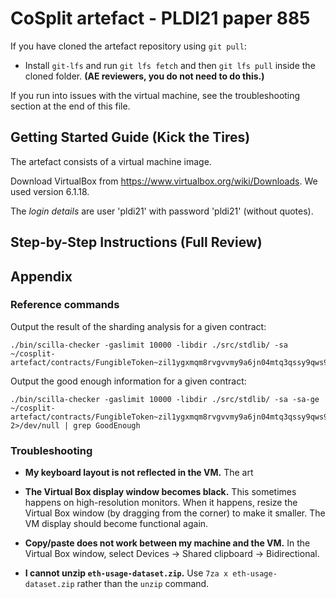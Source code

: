 # CoSplit artefact - PLDI21 paper 885

If you have cloned the artefact repository using `git pull`:
- Install `git-lfs` and run `git lfs fetch` and then `git lfs pull` inside the
  cloned folder. **(AE reviewers, you do not need to do this.)**

If you run into issues with the virtual machine, see the troubleshooting section
at the end of this file.

## Getting Started Guide (Kick the Tires)

The artefact consists of a virtual machine image.

Download VirtualBox from https://www.virtualbox.org/wiki/Downloads. We used
version 6.1.18.

The *login details* are user 'pldi21' with password 'pldi21' (without quotes).

## Step-by-Step Instructions (Full Review)


## Appendix

### Reference commands

Output the result of the sharding analysis for a given contract:

```
./bin/scilla-checker -gaslimit 10000 -libdir ./src/stdlib/ -sa  ~/cosplit-artefact/contracts/FungibleToken~zil1ygxmqm8rvgvvmy9a6jn04mtq3qssy9qws92lqr.scilla
```

Output the good enough information for a given contract:

```
./bin/scilla-checker -gaslimit 10000 -libdir ./src/stdlib/ -sa -sa-ge  ~/cosplit-artefact/contracts/FungibleToken~zil1ygxmqm8rvgvvmy9a6jn04mtq3qssy9qws92lqr.scilla 2>/dev/null | grep GoodEnough
```


### Troubleshooting

- **My keyboard layout is not reflected in the VM.** The art

- **The Virtual Box display window becomes black.** This sometimes happens on
  high-resolution monitors. When it happens, resize the Virtual Box window (by
  dragging from the corner) to make it smaller. The VM display should become
  functional again.

- **Copy/paste does not work between my machine and the VM.** In the Virtual Box
  window, select Devices -> Shared clipboard -> Bidirectional.

- **I cannot unzip `eth-usage-dataset.zip`.** Use `7za x eth-usage-dataset.zip`
  rather than the `unzip` command.
